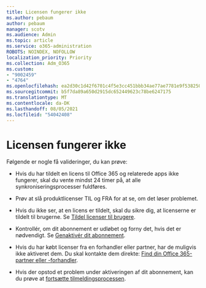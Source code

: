 ```yaml
---
title: Licensen fungerer ikke
ms.author: pebaum
author: pebaum
manager: scotv
ms.audience: Admin
ms.topic: article
ms.service: o365-administration
ROBOTS: NOINDEX, NOFOLLOW
localization_priority: Priority
ms.collection: Adm_O365
ms.custom:
- "9002459"
- "4764"
ms.openlocfilehash: ea2d30c1d42f6701c4f5e3cc451bbb34ae77ae7781e9f5382502eeb9782ea023
ms.sourcegitcommit: b5f7da89a650d2915dc652449623c78be6247175
ms.translationtype: MT
ms.contentlocale: da-DK
ms.lasthandoff: 08/05/2021
ms.locfileid: "54042408"
---
```

# <a name="license-not-working"></a>Licensen fungerer ikke

Følgende er nogle få valideringer, du kan prøve:

- Hvis du har tildelt en licens til Office 365 og relaterede apps ikke fungerer, skal du vente mindst 24 timer på, at alle synkroniseringsprocesser fuldføres. 

- Prøv at slå produktlicenser TIL og FRA for at se, om det løser problemet. 

- Hvis du ikke ser, at en licens er tildelt, skal du sikre dig, at licenserne er tildelt til brugerne. Se [Tildel licenser til brugere](https://docs.microsoft.com/microsoft-365/admin/manage/assign-licenses-to-users?view=o365-worldwide).

- Kontrollér, om dit abonnement er udløbet og forny det, hvis det er nødvendigt. Se [Genaktivér dit abonnement](https://docs.microsoft.com/alchemyinsights/reactivate-your-subscription). 

- Hvis du har købt licenser fra en forhandler eller partner, har de muligvis ikke aktiveret dem. Du skal kontakte dem direkte: [Find din Office 365-partner eller -forhandler](https://docs.microsoft.com//microsoft-365/admin/manage/find-your-partner-or-reseller).

- Hvis der opstod et problem under aktiveringen af dit abonnement, kan du prøve at [fortsætte tilmeldingsprocessen](https://go.microsoft.com/fwlink/?linkid=2126800).
